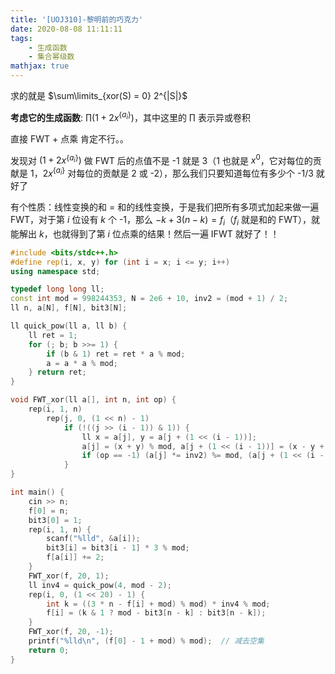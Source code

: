```yaml
---
title: '[UOJ310]-黎明前的巧克力'
date: 2020-08-08 11:11:11
tags:
    - 生成函数
    - 集合幂级数
mathjax: true
---
```


求的就是 $\sum\limits_{xor(S) = 0} 2^{|S|}$

**考虑它的生成函数**: $\prod (1 + 2x^{\{a_i\}})$，其中这里的 $\prod$ 表示异或卷积

直接 FWT + 点乘 肯定不行。。

发现对 $(1 + 2x^{\{a_i\}})$ 做 FWT 后的点值不是 -1 就是 3（1 也就是 $x^0$，它对每位的贡献是 1，$2x^{\{a_i\}}$ 对每位的贡献是 2 或 -2），那么我们只要知道每位有多少个 -1/3 就好了

有个性质：线性变换的和 = 和的线性变换，于是我们把所有多项式加起来做一遍 FWT，对于第 $i$ 位设有 $k$ 个 -1，那么 $-k + 3(n - k) = f_i$（$f_i$ 就是和的 FWT），就能解出 $k$，也就得到了第 $i$ 位点乘的结果！然后一遍 IFWT 就好了！！

``` c++
#include <bits/stdc++.h>
#define rep(i, x, y) for (int i = x; i <= y; i++)
using namespace std;

typedef long long ll;
const int mod = 998244353, N = 2e6 + 10, inv2 = (mod + 1) / 2;
ll n, a[N], f[N], bit3[N];

ll quick_pow(ll a, ll b) {
    ll ret = 1;
    for (; b; b >>= 1) {
        if (b & 1) ret = ret * a % mod;
        a = a * a % mod;
    } return ret;
}

void FWT_xor(ll a[], int n, int op) {
    rep(i, 1, n)
        rep(j, 0, (1 << n) - 1)
            if (!((j >> (i - 1)) & 1)) {
                ll x = a[j], y = a[j + (1 << (i - 1))];
                a[j] = (x + y) % mod, a[j + (1 << (i - 1))] = (x - y + mod) % mod;
                if (op == -1) (a[j] *= inv2) %= mod, (a[j + (1 << (i - 1))] *= inv2) %= mod;
            }
}

int main() {
    cin >> n;
    f[0] = n;
    bit3[0] = 1;
    rep(i, 1, n) {
        scanf("%lld", &a[i]);
        bit3[i] = bit3[i - 1] * 3 % mod;
        f[a[i]] += 2;
    }
    FWT_xor(f, 20, 1);
    ll inv4 = quick_pow(4, mod - 2);
    rep(i, 0, (1 << 20) - 1) {
        int k = ((3 * n - f[i] + mod) % mod) * inv4 % mod;
        f[i] = (k & 1 ? mod - bit3[n - k] : bit3[n - k]);
    }
    FWT_xor(f, 20, -1);
    printf("%lld\n", (f[0] - 1 + mod) % mod);  // 减去空集
    return 0;
}
```